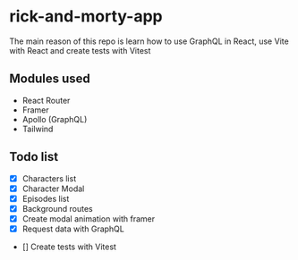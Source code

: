 # rick-and-morty-app

The main reason of this repo is learn how to use GraphQL in React, use Vite with React and create tests with Vitest

## Modules used

- React Router
- Framer
- Apollo (GraphQL)
- Tailwind

## Todo list

- [x] Characters list
- [x] Character Modal
- [x] Episodes list
- [x] Background routes
- [x] Create modal animation with framer
- [x] Request data with GraphQL
- [] Create tests with Vitest
